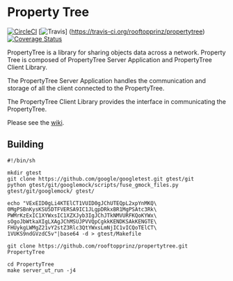 # Property Tree

[![CircleCI](https://circleci.com/gh/rooftopprinz/propertytree/tree/master.svg?style=svg)](https://circleci.com/gh/rooftopprinz/propertytree/tree/master)
[![Travis](https://travis-ci.org/rooftopprinz/propertytree.svg?branch=master)]
(https://travis-ci.org/rooftopprinz/propertytree)
[![Coverage Status](https://coveralls.io/repos/github/rooftopprinz/propertytree/badge.svg?branch=master)](https://coveralls.io/github/rooftopprinz/propertytree?branch=master)

PropertyTree is a library for sharing objects data across a network. Property Tree is composed of PropertyTree Server Application and PropertyTree Client Library.

The PropertyTree Server Application handles the communication and storage of all the client connected to the PropertyTree.

The PropertyTree Client Library provides the interface in communicating the PropertyTree.

Please see the [wiki](https://github.com/rooftopprinz/propertytree/wiki).

## Building
```
#!/bin/sh

mkdir gtest
git clone https://github.com/google/googletest.git gtest/git
python gtest/git/googlemock/scripts/fuse_gmock_files.py gtest/git/googlemock/ gtest/

echo "VExEID0gLi4KTElCT1VUID0gJChUTEQpL2xpYnMKQ\
0MgPSBnKysKSU5DTFVERSA9IC1JLgpDRkxBR1MgPSAtc3Rk\
PWMrKzExIC1XYWxsIC1XZXJyb3IgJChJTkNMVURFKQoKYWx\
sOgoJbWtkaXIgLXAgJChMSUJPVVQpCgkkKENDKSAkKENGTE\
FHUykgLWMgZ21vY2stZ3Rlc3QtYWxsLmNjIC1vICQoTElCT\
1VUKS9ndGVzdC5v"|base64 -d > gtest/Makefile

git clone https://github.com/rooftopprinz/propertytree.git PropertyTree

cd PropertyTree
make server_ut_run -j4

```
